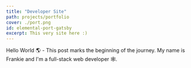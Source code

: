 ```yaml
---
title: "Developer Site"
path: projects/portfolio
cover: ./port.png
id: elemental-port-gatsby
excerpt: This very site here :)
---
```


Hello World 🌎 - This post marks the beginning of the journey. My name is Frankie and I'm a full-stack web developer 🕸️.
